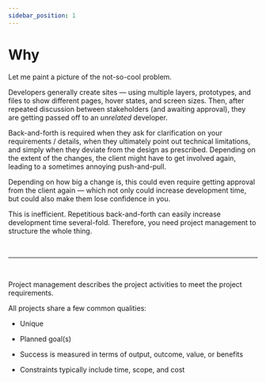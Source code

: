 ```yaml
---
sidebar_position: 1
---
```


# Why

Let me paint a picture of the not-so-cool problem.

Developers generally create sites — using multiple layers, prototypes, and files to show different pages, hover states, and screen sizes. Then, after repeated discussion between stakeholders (and awaiting approval), they are getting passed off to an <i>unrelated</i> developer.

Back-and-forth is required when they ask for clarification on your requirements / details, when they ultimately point out technical limitations, and simply when they deviate from the design as prescribed. Depending on the extent of the changes, the client might have to get involved again, leading to a sometimes annoying push-and-pull.

Depending on how big a change is, this could even require getting approval from the client again — which not only could increase development time, but could also make them lose confidence in you.

This is inefficient. Repetitious back-and-forth can easily increase development time several-fold. Therefore, you need project management to structure the whole thing.

<br />

---

<br />

Project management describes the project activities to meet the project requirements.

All projects share a few common qualities:

- Unique

- Planned goal(s)

- Success is measured in terms of output, outcome, value, or benefits

- Constraints typically include time, scope, and cost
